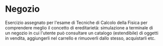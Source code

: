 # Negozio

Esercizio assegnato per l'esame di Tecniche di Calcolo della Fisica per comprendere 
meglio il concetto di ereditarietà: simulazione a terminale di un negozio in cui l'utente può consultare un catalogo (estendibile) di oggetti 
in vendita, aggiungerli nel carrello e rimuoverli dallo stesso, acquistarli etc.
